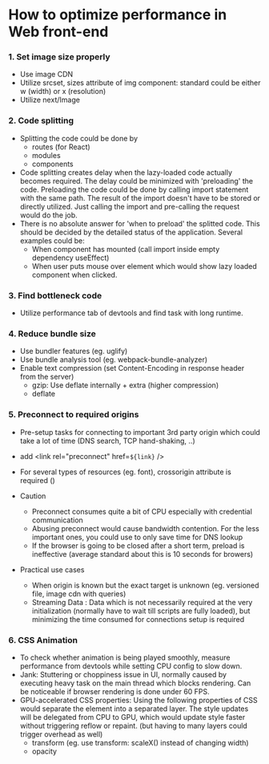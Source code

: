 # How to optimize performance in Web front-end

### 1. Set image size properly
-  Use image CDN
- Utilize srcset, sizes attribute of img component: standard could be either w (width) or x (resolution)
- Utilize next/Image

### 2. Code splitting
- Splitting the code could be done by
    - routes (for React)
    - modules
    - components
- Code splitting creates delay when the lazy-loaded code actually becomes required. The delay could be minimized with 'preloading' the code. Preloading the code could be done by calling import statement with the same path. The result of the import doesn't have to be stored or directly utilized. Just calling the import and pre-calling the request would do the job.
- There is no absolute answer for 'when to preload' the splitted code. This should be decided by the detailed status of the application. Several examples could be:
    - When component has mounted (call import inside empty dependency useEffect)
    - When user puts mouse over element which would show lazy loaded component when clicked.

### 3. Find bottleneck code
- Utilize performance tab of devtools and find task with long runtime.

### 4. Reduce bundle size
- Use bundler features (eg. uglify)
- Use bundle analysis tool (eg. webpack-bundle-analyzer)
- Enable text compression (set Content-Encoding in response header from the server)
    - gzip: Use deflate internally + extra (higher compression)
    - deflate

### 5. Preconnect to required origins
- Pre-setup tasks for connecting to important 3rd party origin which could take a lot of time (DNS search, TCP hand-shaking, ..)
- add <link rel="preconnect" href=`${link}` /> 
- For several types of resources (eg. font), crossorigin attribute is required (<link rel="preconnect" href="~" crossorigin >)
- Caution
    - Preconnect consumes quite a bit of CPU especially with credential communication
    - Abusing preconnect would cause bandwidth contention. For the less important ones, you could use <link rel="dns-prefetch" href="~"> to only save time for DNS lookup
    - If the browser is going to be closed after a short term, preload is ineffective (average standard about this is 10 seconds for browers)

- Practical use cases
    - When origin is known but the exact target is unknown (eg. versioned file, image cdn with queries)
    - Streaming Data : Data which is not necessarily required at the very initialization (normally have to wait till scripts are fully loaded), but minimizing the time consumed for connections setup is required

### 6. CSS Animation
- To check whether animation is being played smoothly, measure performance from devtools while setting CPU config to slow down.
- Jank: Stuttering or choppiness issue in UI, normally caused by executing heavy task on the main thread which blocks rendering. Can be noticeable if browser rendering is done under 60 FPS.
- GPU-accelerated CSS properties: Using the following properties of CSS would separate the element into a separated layer. The style updates will be delegated from CPU to GPU, which would update style faster without triggering reflow or repaint. (but having to many layers could trigger overhead as well)
    - transform (eg. use transform: scaleX() instead of changing width)
    - opacity